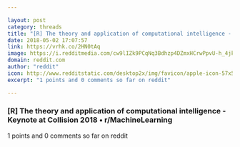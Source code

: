 ```yaml
---

layout: post
category: threads
title: "[R] The theory and application of computational intelligence - Keynote at Collision 2018"
date: 2018-05-02 17:07:57
link: https://vrhk.co/2HN0tAq
image: https://i.redditmedia.com/cw9lIZk9PCqNq3Bdhzp4DZmxHCrwPpvU-h_4jkBS5UM.jpg?w=320&s=90df4f6484240e97d037e4db723e10f9
domain: reddit.com
author: "reddit"
icon: http://www.redditstatic.com/desktop2x/img/favicon/apple-icon-57x57.png
excerpt: "1 points and 0 comments so far on reddit"

---
```


### [R] The theory and application of computational intelligence - Keynote at Collision 2018 • r/MachineLearning

1 points and 0 comments so far on reddit